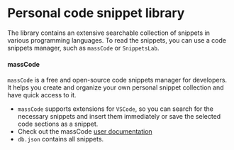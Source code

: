 # Personal code snippet library

The library contains an extensive searchable collection of snippets in various programming languages. To read the snippets, you can use a code snippets manager, such as ``massCode`` or ``SnippetsLab``. 

#### massCode

``massCode`` is a free and open-source code snippets manager for developers. It helps you create and organize your own personal snippet collection and have quick access to it.

- ``massCode`` supports extensions for ``VSCode``, so you can search for the necessary snippets and insert them immediately or save the selected code sections as a snippet.
- Check out the massCode [user documentation](https://masscode.io/documentation/)
- ``db.json`` contains all snippets.